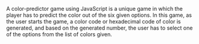 A color-predictor game using JavaScript is a unique game in which the player has to predict the color out of the six given options. 
In this game, as the user starts the game, a color code or hexadecimal code of color is generated, and based on the generated number, the user has to select one of the options from the list of colors given.
